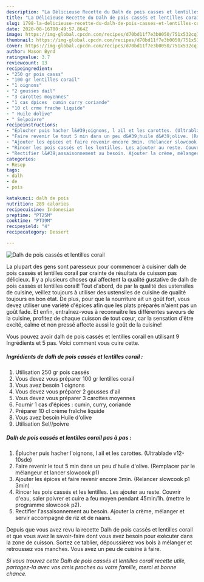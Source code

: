 ```yaml
---
description: "La Délicieuse Recette du Dalh de pois cassés et lentilles corail"
title: "La Délicieuse Recette du Dalh de pois cassés et lentilles corail"
slug: 1798-la-delicieuse-recette-du-dalh-de-pois-casses-et-lentilles-corail
date: 2020-08-16T00:49:57.864Z
image: https://img-global.cpcdn.com/recipes/d70bd11f7e3b0050/751x532cq70/dalh-de-pois-casses-et-lentilles-corail-photo-principale-de-la-recette.jpg
thumbnail: https://img-global.cpcdn.com/recipes/d70bd11f7e3b0050/751x532cq70/dalh-de-pois-casses-et-lentilles-corail-photo-principale-de-la-recette.jpg
cover: https://img-global.cpcdn.com/recipes/d70bd11f7e3b0050/751x532cq70/dalh-de-pois-casses-et-lentilles-corail-photo-principale-de-la-recette.jpg
author: Mason Byrd
ratingvalue: 3.7
reviewcount: 13
recipeingredient:
- "250 gr pois casss"
- "100 gr lentilles corail"
- "1 oignons"
- "2 gousses dail"
- "3 carottes moyennes"
- "1 cas dpices  cumin curry coriande"
- "10 cl crme frache liquide"
- " Huile dolive"
- " Selpoivre"
recipeinstructions:
- "Éplucher puis hacher l&#39;oignons, l ail et les carottes. (Ultrablade v12-10sde)"
- "Faire revenir le tout 5 min dans un peu d&#39;huile d&#39;olive. (Remplacer par le mélangeur et lancer slowcook p1)"
- "Ajouter les épices et faire revenir encore 3min. (Relancer slowcook p1 3min)"
- "Rincer les pois cassés et les lentilles. Les ajouter au reste. Couvrir d&#39;eau, saler poivrer et cuire a feu moyen pendant 45min/1h. (mettre le programme slowcook p2)."
- "Rectifier l&#39;assaisonnement au besoin. Ajouter la crème, mélanger et servir accompagné de riz et de naans."
categories:
- Resep
tags:
- dalh
- de
- pois

katakunci: dalh de pois 
nutrition: 289 calories
recipecuisine: Indonesian
preptime: "PT25M"
cooktime: "PT39M"
recipeyield: "4"
recipecategory: Dessert

---
```



![Dalh de pois cassés et lentilles corail](https://img-global.cpcdn.com/recipes/d70bd11f7e3b0050/751x532cq70/dalh-de-pois-casses-et-lentilles-corail-photo-principale-de-la-recette.jpg)

La plupart des gens sont paresseux pour commencer à cuisiner dalh de pois cassés et lentilles corail par crainte de résultats de cuisson pas délicieux. Il y a plusieurs choses qui affectent la qualité gustative de dalh de pois cassés et lentilles corail! Tout d'abord, de par la qualité des ustensiles de cuisine, veillez toujours à utiliser des ustensiles de cuisine de qualité toujours en bon état. De plus, pour que la nourriture ait un goût fort, vous devez utiliser une variété d'épices afin que les plats préparés n'aient pas un goût fade. Et enfin, entraînez-vous à reconnaître les différentes saveurs de la cuisine, profitez de chaque cuisson de tout cœur, car la sensation d'être excité, calme et non pressé affecte aussi le goût de la cuisine!

<!--inarticleads1-->

Vous pouvez avoir dalh de pois cassés et lentilles corail en utilisant 9 Ingrédients et 5 pas. Voici comment vous cuire cette.

##### Ingrédients de dalh de pois cassés et lentilles corail :

1. Utilisation 250 gr pois cassés
1. Vous devez vous préparer 100 gr lentilles corail
1. Vous avez besoin 1 oignons
1. Vous devez vous préparer 2 gousses d&#39;ail
1. Vous devez vous préparer 3 carottes moyennes
1. Fournir 1 cas d&#39;épices : cumin, curry, coriande
1. Préparer 10 cl crème fraîche liquide
1. Vous avez besoin  Huile d&#39;olive
1. Utilisation  Sel//poivre




<!--inarticleads2-->

##### Dalh de pois cassés et lentilles corail pas à pas :

1. Éplucher puis hacher l&#39;oignons, l ail et les carottes. (Ultrablade v12-10sde)
1. Faire revenir le tout 5 min dans un peu d&#39;huile d&#39;olive. (Remplacer par le mélangeur et lancer slowcook p1)
1. Ajouter les épices et faire revenir encore 3min. (Relancer slowcook p1 3min)
1. Rincer les pois cassés et les lentilles. Les ajouter au reste. Couvrir d&#39;eau, saler poivrer et cuire a feu moyen pendant 45min/1h. (mettre le programme slowcook p2).
1. Rectifier l&#39;assaisonnement au besoin. Ajouter la crème, mélanger et servir accompagné de riz et de naans.




<!--inarticleads1-->

<p>
Depuis que vous avez revu la recette Dalh de pois cassés et lentilles corail et que vous avez le savoir-faire dont vous avez besoin pour exécuter dans la zone de cuisson. Sortez ce tablier, dépoussiérez vos bols à mélanger et retroussez vos manches. Vous avez un peu de cuisine à faire.
</p>

<p>
<i>Si vous trouvez cette Dalh de pois cassés et lentilles corail recette utile, partagez-la avec vos amis proches ou votre famille, merci et bonne chance.</i>
</p>
